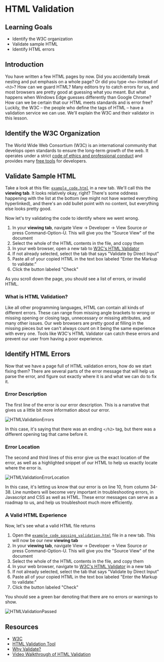 # HTML Validation

## Learning Goals

- Identify the W3C organization
- Validate sample HTML
- Identify HTML errors

## Introduction

You have written a few HTML pages by now. Did you accidentally break nesting and
put emphasis on a whole page? Or did you type `<he>` instead of `<h3>`? How can
we guard HTML? Many editors try to catch errors for us, and most browsers are
pretty good at guessing what you meant. But what happens when Windows Edge
guesses differently than Google Chrome? How can we be certain that our HTML
meets standards and is error free? Luckily, the W3C – the people who define the
tags of HTML – have a validation service we can use. We'll explain the W3C and
their validator in this lesson.

## Identify the W3C Organization

The World Wide Web Consortium (W3C) is an international community that develops
open standards to ensure the long-term growth of the web. It operates under a
strict [code of ethics and professional
conduct](https://www.w3.org/Consortium/cepc/) and provides many [free
tools](https://www.w3.org/developers/tools/) for developers.

## Validate Sample HTML

Take a look at this file: [`example_code.html`][s3-invalid] in a new tab. We'll
call this the **viewing tab**. It looks relatively okay, right? There's some
oddness happening with the list at the bottom (we might not have wanted
everything hyperlinked), and there's an odd bullet point with no content, but
everything else looks pretty good.

Now let's try validating the code to identify where we went wrong.

1. In your **viewing tab**, navigate View &rarr; Developer &rarr; View Source
   _or_ press Command-Option-U. This will give you the "Source View" of the
   document
2. Select the whole of the HTML contents in the file, and copy them
3. In your web browser, open a new tab to [W3C's HTML Validator][valid8r]
4. If not already selected, select the tab that says "Validate by Direct Input"
5. Paste all of your copied HTML in the text box labeled "Enter the Markup to
   validate:"
6. Click the button labeled "Check"

As you scroll down the page, you should see a list of errors, or invalid HTML.

### What is HTML Validation?

Like all other programming languages, HTML can contain all kinds of different
errors. These can range from missing angle brackets to wrong or missing opening
or closing tags, unnecessary or missing attributes, and many other issues. Our
web browsers are pretty good at filling in the missing pieces but we can't
always count on it being the same experience with every one. Tools like W3C's
HTML Validator can catch these errors and prevent our user from having a poor
experience.

## Identify HTML Errors

Now that we have a page full of HTML validation errors, how do we start fixing
them? There are several parts of the error message that will help us parse the
error, and figure out exactly where it is and what we can do to fix it.

### Error Description

The first line of the error is our error description. This is a narrative that
gives us a little bit more information about our error.

![HTMLValidationErrors](https://s3.amazonaws.com/learn-verified/html-error-description.png)

In this case, it's saying that there was an ending `</h2>` tag, but there was a
different opening tag that came before it.

### Error Location

The second and third lines of this error give us the exact location of the
error, as well as a highlighted snippet of our HTML to help us exactly locate
where the error is.

![HTMLValidationErrorLocation](https://s3.amazonaws.com/learn-verified/html-error-location.png)

In this case, it's letting us know that our error is on line 10, from column
34-38. Line numbers will become very important in troubleshooting errors, in
Javascript and CSS as well as HTML. These error messages can serve as a roadmap
to us, and help us troubleshoot much more efficiently.

### A Valid HTML Experience

Now, let's see what a valid HTML file returns

1. Open the [`example_code_passing_validation.html`][s3-valid] file in a new
   tab. This will now be our new **viewing tab**
2. In your **viewing tab**, navigate View &rarr; Developer &rarr; View Source
   _or_ press Command-Option-U. This will give you the "Source View" of the
   document
3. Select the whole of the HTML contents in the file, and copy them
4. In your web browser, navigate to [W3C's HTML Validator][valid8r] in a new
   tab
5. If not already selected, select the tab that says "Validate by Direct
   Input"
5. Paste all of your copied HTML in the text box labeled "Enter the Markup to
   validate:"
6. Click the button labeled "Check"

You should see a green bar denoting that there are no errors or warnings to
show.

![HTMLValidationPassed](https://s3.amazonaws.com/learn-verified/html-passing-validation.png)

## Resources

- [W3C](https://www.w3.org/)
- [HTML Validation Tool](https://validator.w3.org/)
- [Why Validate?](https://validator.w3.org/docs/why.html)
- [Video Walkthrough of HTML Validation](https://www.youtube.com/watch?v=nYglnxMUixM)

[s3-invalid]: https://curriculum-content.s3.amazonaws.com/web-development/html-validation/example_code.html
[s3-valid]: https://curriculum-content.s3.amazonaws.com/web-development/html-validation/example_code_passing_validation.html
[valid8r]: https://validator.w3.org/#validate_by_input
